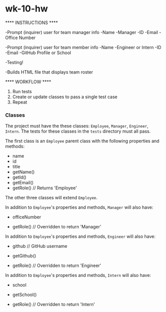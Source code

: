 # wk-10-hw

**** INSTRUCTIONS ****

-Prompt (inquirer) user for team manager info
    -Name
    -Manager
    -ID
    -Email
    -Office Number

-Prompt (inquirer) user for team member info
    -Name
    -Engineer or Intern
    -ID
    -Email
    -GitHub Profile or School

-Testing!

-Builds HTML file that displays team roster

**** WORKFLOW ****

1. Run tests
2. Create or update classes to pass a single test case
3. Repeat


### Classes
The project must have the these classes: `Employee`, `Manager`, `Engineer`,
`Intern`. The tests for these classes in the `tests` directory must all pass.

The first class is an `Employee` parent class with the following properties and
methods:

  * name
  * id
  * title
  * getName()
  * getId()
  * getEmail()
  * getRole() // Returns 'Employee'

The other three classes will extend `Employee`. 

In addition to `Employee`'s properties and methods, `Manager` will also have:

  * officeNumber

  * getRole() // Overridden to return 'Manager'

In addition to `Employee`'s properties and methods, `Engineer` will also have:

  * github  // GitHub username

  * getGithub()

  * getRole() // Overridden to return 'Engineer'

In addition to `Employee`'s properties and methods, `Intern` will also have:

  * school 

  * getSchool()

  * getRole() // Overridden to return 'Intern'